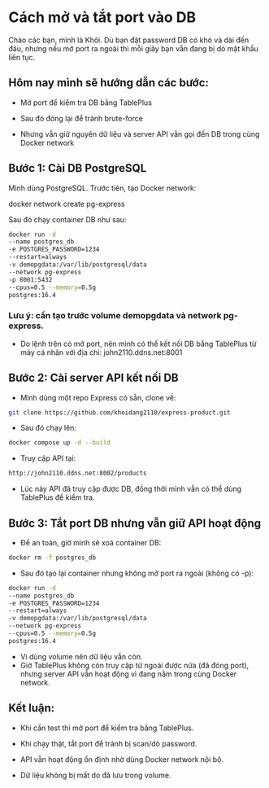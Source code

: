 # Cách mở và tắt port vào DB

Chào các bạn, mình là Khôi.
Dù bạn đặt password DB có khó và dài đến đâu, nhưng nếu mở port ra ngoài thì mỗi giây bạn vẫn đang bị dò mật khẩu liên tục.

## Hôm nay mình sẽ hướng dẫn các bước:

- Mở port để kiểm tra DB bằng TablePlus

- Sau đó đóng lại để tránh brute-force

- Nhưng vẫn giữ nguyên dữ liệu và server API vẫn gọi đến DB trong cùng Docker network

## Bước 1: Cài DB PostgreSQL

Mình dùng PostgreSQL. Trước tiên, tạo Docker network:

docker network create pg-express

Sau đó chạy container DB như sau:
```bash
docker run -d
--name postgres_db
-e POSTGRES_PASSWORD=1234
--restart=always
-v demopgdata:/var/lib/postgresql/data
--network pg-express
-p 8001:5432
--cpus=0.5 --memory=0.5g
postgres:16.4
```
### Lưu ý: cần tạo trước volume demopgdata và network pg-express.

- Do lệnh trên có mở port, nên mình có thể kết nối DB bằng TablePlus từ máy cá nhân với địa chỉ:
john2110.ddns.net:8001

## Bước 2: Cài server API kết nối DB

- Mình dùng một repo Express có sẵn, clone về:
```bash
git clone https://github.com/khoidang2110/express-product.git
```

- Sau đó chạy lên:
```bash
docker compose up -d --build
```
- Truy cập API tại:
```bash
http://john2110.ddns.net:8002/products
```
- Lúc này API đã truy cập được DB, đồng thời mình vẫn có thể dùng TablePlus để kiểm tra.

## Bước 3: Tắt port DB nhưng vẫn giữ API hoạt động

- Để an toàn, giờ mình sẽ xoá container DB:
```bash
docker rm -f postgres_db
```
- Sau đó tạo lại container nhưng không mở port ra ngoài (không có -p):

```bash
docker run -d
--name postgres_db
-e POSTGRES_PASSWORD=1234
--restart=always
-v demopgdata:/var/lib/postgresql/data
--network pg-express
--cpus=0.5 --memory=0.5g
postgres:16.4
```
- Vì dùng volume nên dữ liệu vẫn còn.
- Giờ TablePlus không còn truy cập từ ngoài được nữa (đã đóng port), nhưng server API vẫn hoạt động vì đang nằm trong cùng Docker network.

## Kết luận:

- Khi cần test thì mở port để kiểm tra bằng TablePlus.

- Khi chạy thật, tắt port để tránh bị scan/dò password.

- API vẫn hoạt động ổn định nhờ dùng Docker network nội bộ.

- Dữ liệu không bị mất do đã lưu trong volume.


